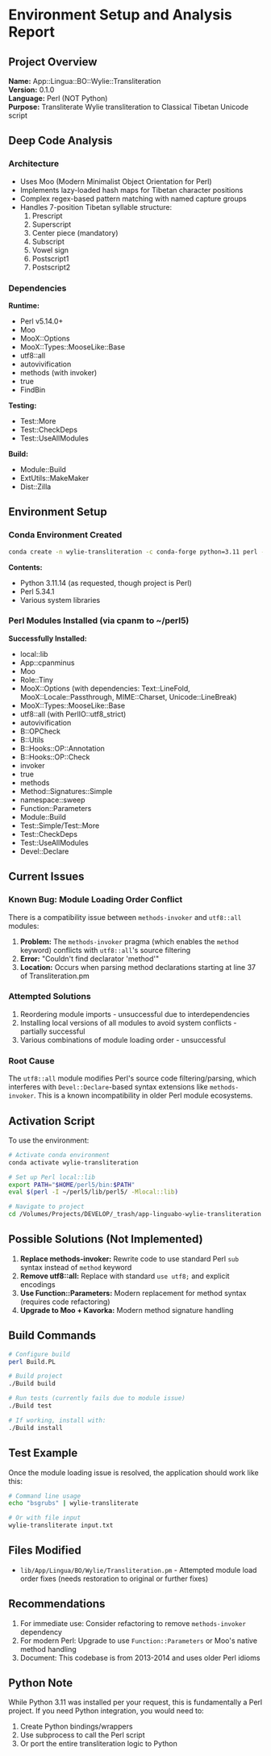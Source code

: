# Environment Setup and Analysis Report

## Project Overview

**Name:** App::Lingua::BO::Wylie::Transliteration  
**Version:** 0.1.0  
**Language:** Perl (NOT Python)  
**Purpose:** Transliterate Wylie transliteration to Classical Tibetan Unicode script  

## Deep Code Analysis

### Architecture
- Uses Moo (Modern Minimalist Object Orientation for Perl)  
- Implements lazy-loaded hash maps for Tibetan character positions
- Complex regex-based pattern matching with named capture groups
- Handles 7-position Tibetan syllable structure:
  1. Prescript
  2. Superscript
  3. Center piece (mandatory)
  4. Subscript
  5. Vowel sign
  6. Postscript1
  7. Postscript2

### Dependencies
**Runtime:**
- Perl v5.14.0+
- Moo
- MooX::Options
- MooX::Types::MooseLike::Base
- utf8::all
- autovivification
- methods (with invoker)
- true
- FindBin

**Testing:**
- Test::More
- Test::CheckDeps
- Test::UseAllModules

**Build:**
- Module::Build
- ExtUtils::MakeMaker
- Dist::Zilla

## Environment Setup

### Conda Environment Created
```bash
conda create -n wylie-transliteration -c conda-forge python=3.11 perl -y
```

**Contents:**
- Python 3.11.14 (as requested, though project is Perl)
- Perl 5.34.1
- Various system libraries

### Perl Modules Installed (via cpanm to ~/perl5)

**Successfully Installed:**
- local::lib
- App::cpanminus
- Moo
- Role::Tiny
- MooX::Options (with dependencies: Text::LineFold, MooX::Locale::Passthrough, MIME::Charset, Unicode::LineBreak)
- MooX::Types::MooseLike::Base
- utf8::all (with PerlIO::utf8_strict)
- autovivification
- B::OPCheck
- B::Utils
- B::Hooks::OP::Annotation
- B::Hooks::OP::Check
- invoker
- true
- methods
- Method::Signatures::Simple
- namespace::sweep
- Function::Parameters
- Module::Build
- Test::Simple/Test::More
- Test::CheckDeps
- Test::UseAllModules
- Devel::Declare

## Current Issues

### Known Bug: Module Loading Order Conflict
There is a compatibility issue between `methods-invoker` and `utf8::all` modules:

1. **Problem:** The `methods-invoker` pragma (which enables the `method` keyword) conflicts with `utf8::all`'s source filtering
2. **Error:** "Couldn't find declarator 'method'"
3. **Location:** Occurs when parsing method declarations starting at line 37 of Transliteration.pm

### Attempted Solutions
1. Reordering module imports - unsuccessful due to interdependencies
2. Installing local versions of all modules to avoid system conflicts - partially successful
3. Various combinations of module loading order - unsuccessful

### Root Cause
The `utf8::all` module modifies Perl's source code filtering/parsing, which interferes with `Devel::Declare`-based syntax extensions like `methods-invoker`. This is a known incompatibility in older Perl module ecosystems.

## Activation Script

To use the environment:

```bash
# Activate conda environment
conda activate wylie-transliteration

# Set up Perl local::lib
export PATH="$HOME/perl5/bin:$PATH"
eval $(perl -I ~/perl5/lib/perl5/ -Mlocal::lib)

# Navigate to project
cd /Volumes/Projects/DEVELOP/_trash/app-linguabo-wylie-transliteration
```

## Possible Solutions (Not Implemented)

1. **Replace methods-invoker:** Rewrite code to use standard Perl `sub` syntax instead of `method` keyword
2. **Remove utf8::all:** Replace with standard `use utf8;` and explicit encodings
3. **Use Function::Parameters:** Modern replacement for method syntax (requires code refactoring)
4. **Upgrade to Moo + Kavorka:** Modern method signature handling

## Build Commands

```bash
# Configure build
perl Build.PL

# Build project
./Build build

# Run tests (currently fails due to module issue)
./Build test

# If working, install with:
./Build install
```

## Test Example

Once the module loading issue is resolved, the application should work like this:

```bash
# Command line usage
echo "bsgrubs" | wylie-transliterate

# Or with file input  
wylie-transliterate input.txt
```

## Files Modified

- `lib/App/Lingua/BO/Wylie/Transliteration.pm` - Attempted module load order fixes (needs restoration to original or further fixes)

## Recommendations

1. For immediate use: Consider refactoring to remove `methods-invoker` dependency
2. For modern Perl: Upgrade to use `Function::Parameters` or Moo's native method handling
3. Document: This codebase is from 2013-2014 and uses older Perl idioms

## Python Note

While Python 3.11 was installed per your request, this is fundamentally a Perl project. If you need Python integration, you would need to:
1. Create Python bindings/wrappers
2. Use subprocess to call the Perl script
3. Or port the entire transliteration logic to Python


